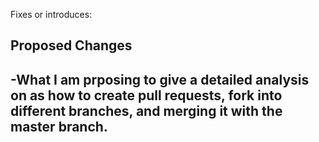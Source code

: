 Fixes or introduces: 

## Proposed Changes

  -What I am prposing to give a detailed analysis on as how to create pull requests, fork into different branches, and merging it with the master branch.
  -
